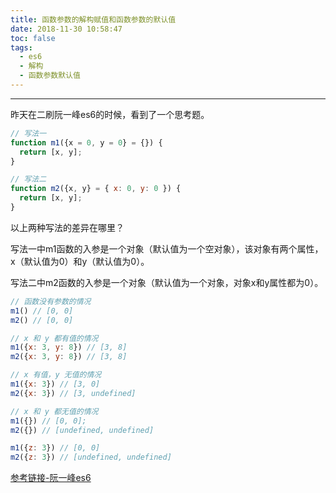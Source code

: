 ```yaml
---
title: 函数参数的解构赋值和函数参数的默认值
date: 2018-11-30 10:58:47
toc: false
tags: 
  - es6
  - 解构  
  - 函数参数默认值
---
```

----

昨天在二刷阮一峰es6的时候，看到了一个思考题。

``` js
// 写法一
function m1({x = 0, y = 0} = {}) {
  return [x, y];
}

// 写法二
function m2({x, y} = { x: 0, y: 0 }) {
  return [x, y];
}
```

以上两种写法的差异在哪里？

写法一中m1函数的入参是一个对象（默认值为一个空对象），该对象有两个属性，x（默认值为0）和y（默认值为0）。

写法二中m2函数的入参是一个对象（默认值为一个对象，对象x和y属性都为0）。

``` js
// 函数没有参数的情况
m1() // [0, 0]
m2() // [0, 0]

// x 和 y 都有值的情况
m1({x: 3, y: 8}) // [3, 8]
m2({x: 3, y: 8}) // [3, 8]

// x 有值，y 无值的情况
m1({x: 3}) // [3, 0]
m2({x: 3}) // [3, undefined]

// x 和 y 都无值的情况
m1({}) // [0, 0];
m2({}) // [undefined, undefined]

m1({z: 3}) // [0, 0]
m2({z: 3}) // [undefined, undefined]
```

[参考链接-阮一峰es6](http://es6.ruanyifeng.com/#docs/function)